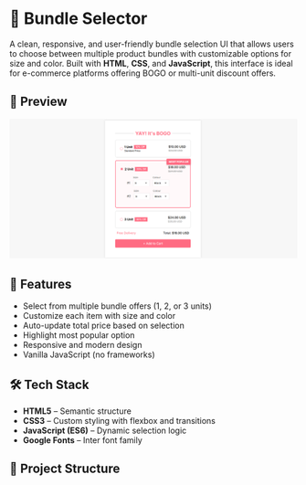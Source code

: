 # 🎁 Bundle Selector

A clean, responsive, and user-friendly bundle selection UI that allows users to choose between multiple product bundles with customizable options for size and color. Built with **HTML**, **CSS**, and **JavaScript**, this interface is ideal for e-commerce platforms offering BOGO or multi-unit discount offers.

## 📸 Preview

![Bundle Selector UI Screenshot](preview.png)

## 🚀 Features

- Select from multiple bundle offers (1, 2, or 3 units)
- Customize each item with size and color
- Auto-update total price based on selection
- Highlight most popular option
- Responsive and modern design
- Vanilla JavaScript (no frameworks)

## 🛠 Tech Stack

- **HTML5** – Semantic structure
- **CSS3** – Custom styling with flexbox and transitions
- **JavaScript (ES6)** – Dynamic selection logic
- **Google Fonts** – Inter font family

## 📂 Project Structure

